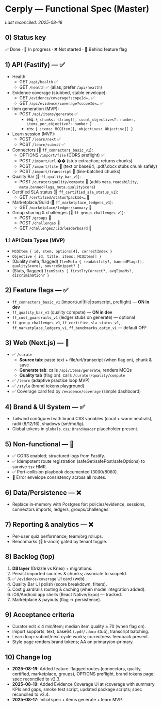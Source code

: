 # Cerply — Functional Spec (Master)

_Last reconciled: 2025-08-19_

## 0) Status key
✅ Done · 🚧 In progress · ❌ Not started · 🧪 Behind feature flag

## 1) API (Fastify) — ✅
- Health:
  - GET `/api/health` ✅
  - GET `/health` ✅ (alias; prefer `/api/health`)
- Evidence coverage (stubbed, stable envelope):  
  - GET `/evidence/coverage?scopeId=…` ✅  
  - GET `/api/evidence/coverage?scopeId=…` ✅
- Item generation (MVP):
  - POST `/api/items/generate` ✅
    - req: `{ chunks: string[], count_objectives?: number, items_per_objective?: number }`
    - res: `{ items: MCQItem[], objectives: Objective[] }`
- Learn session (MVP):
  - POST `/learn/next` ✅
  - POST `/learn/submit` ✅
- Connectors (🧪 `ff_connectors_basic_v1`):
  - OPTIONS `/import/file` (CORS preflight) ✅
  - POST `/import/url` �� (stub extraction; returns chunks)
  - POST `/import/file` 🧪 (text or base64; .pdf/.docx stubs chunk safely)
  - POST `/import/transcript` 🧪 (line-batched chunks)
- Quality Bar (🧪 `ff_quality_bar_v1`):
  - POST `/curator/quality/compute` 🧪 (adds `meta.readability`, `meta.bannedFlags`, `meta.qualityScore`)
- Certified SLA status (🧪 `ff_certified_sla_status_v1`):
  - GET `/certified/status?packId=…` 🧪
- Marketplace/Guild (🧪 `ff_marketplace_ledgers_v1`):
  - GET `/marketplace/ledger/summary` 🧪
- Group sharing & challenges (🧪 `ff_group_challenges_v1`):
  - POST `/groups` 🧪
  - POST `/challenges` 🧪
  - GET `/challenges/:id/leaderboard` 🧪

### 1.1 API Data Types (MVP)
- `MCQItem { id, stem, options[4], correctIndex }`
- `Objective { id, title, items: MCQItem[] }`
- (Quality meta, flagged) `ItemMeta { readability?, bannedFlags[], qualityScore?, sourceSnippet? }`
- (Stats, flagged) `ItemStats { firstTryCorrect?, avgTimeMs?, discrimination? }`

## 2) Feature flags — ✅
- `ff_connectors_basic_v1` (import/url|file|transcript, preflight) — **ON in dev**
- `ff_quality_bar_v1` (quality compute) — **ON in dev**
- `ff_cost_guardrails_v1` (ledger stubs on generate) — optional
- `ff_group_challenges_v1`, `ff_certified_sla_status_v1`, `ff_marketplace_ledgers_v1`, `ff_benchmarks_optin_v1` — default OFF

## 3) Web (Next.js) — 🚧
- ✅ `/curate`  
  - **Source tab**: paste text + file/url/transcript (when flag on), chunk & save  
  - **Generate tab**: calls `/api/items/generate`, renders MCQs  
  - **Quality tab** (flag on): calls `/curator/quality/compute`
- ✅ `/learn` (adaptive practice loop MVP)
- ✅ `/style` (brand tokens playground)
- ✅ Coverage card fed by `/evidence/coverage` (simple dashboard)

## 4) Brand & UI System — ✅
- Tailwind configured with brand CSS variables (coral + warm neutrals), radii (8/12/16), shadows (sm/md/lg).  
- Global tokens in `globals.css`; `BrandHeader` placeholder present.

## 5) Non-functional — 🚧
- ✅ CORS enabled; structured logs from Fastify.
- ✅ Idempotent route registration (safeGet/safePost/safeOptions) to survive `tsx` HMR.
- ✅ Port-collision playbook documented (3000/8080).
- 🚧 Error envelope consistency across all routes.

## 6) Data/Persistence — ❌
- Replace in-memory with Postgres for: policies/evidence, sessions, connectors imports, ledgers, groups/challenges.

## 7) Reporting & analytics — ❌
- Per-user quiz performance; team/org rollups.
- Benchmarks (🧪 k-anon) gated by tenant toggle.

## 8) Backlog (top)
1. **DB layer** (Drizzle vs Knex) + migrations.  
2. Persist imported sources & chunks; associate to scopeId.  
3. ✅ `/evidence/coverage` UI card (web).  
4. Quality Bar UI polish (score breakdown, filters).  
5. Cost guardrails routing & caching (when model integration added).  
6. iOS/Android app shells (React Native/Expo) — tracked.  
7. Marketplace & payouts (flag → persistence).  

## 9) Acceptance criteria
- Curator edit ≤ 4 min/item; median item quality ≥ 70 (when flag on).
- Import supports: text, base64 (`.pdf/.docx` stub), transcript batching.
- Learn loop: submit/next cycle works; correctness feedback present.
- Style page renders brand tokens; AA on primary/on-primary.

## 10) Change log
- **2025-08-19**: Added feature-flagged routes (connectors, quality, certified, marketplace, groups), OPTIONS preflight, brand tokens page; spec reconciled to v2.3.
- **2025-08-19**: Added Evidence Coverage UI at /coverage with summary KPIs and gaps, smoke test script, updated package scripts; spec reconciled to v2.4.
- **2025-08-17**: Initial spec + items generate + learn MVP.